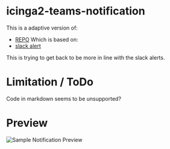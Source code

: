 # icinga2-teams-notification

This is a adaptive version of:
- [REPO](https://github.com/seffparker/icinga2-teams-notification)
Which is based on:
- [slack alert](https://github.com/seffparker/icinga2-rich-slack-notification)

This is trying to get back to be more in line with the slack alerts.

# Limitation / ToDo
Code in markdown seems to be unsupported?


# Preview
![Sample Notification Preview](https://github.com/william-sy/icinga2-adaptive-teams-notification/blob/main/image/preview.png?raw=true "Sample Notification Preview")
